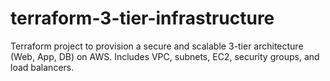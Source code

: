# terraform-3-tier-infrastructure
Terraform project to provision a secure and scalable 3-tier architecture (Web, App, DB) on AWS. Includes VPC, subnets, EC2, security groups, and load balancers.

